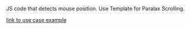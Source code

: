 JS code that detects mouse position. Use Template for Paralax Scrolling. 

[link to use case example](https://dreigannadoit.github.io/mousePositionDetection/)
